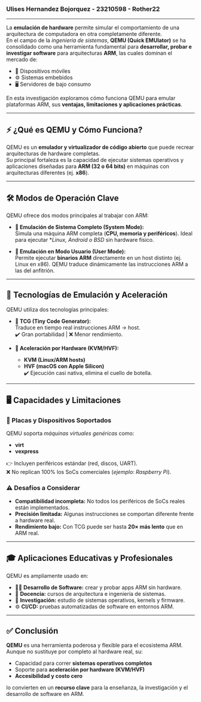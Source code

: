 ### Ulises Hernandez Bojorquez - 23210598 - Rother22
---
La **emulación de hardware** permite simular el comportamiento de una arquitectura de computadora en otra completamente diferente.  
En el campo de la *ingeniería de sistemas*, **QEMU (Quick EMUlator)** se ha consolidado como una herramienta fundamental para **desarrollar, probar e investigar software** para arquitecturas **ARM**, las cuales dominan el mercado de:

- 📱 Dispositivos móviles  
- ⚙️ Sistemas embebidos  
- 🖥️ Servidores de bajo consumo  

En esta investigación exploramos cómo funciona QEMU para emular plataformas ARM, sus **ventajas, limitaciones y aplicaciones prácticas**.

---

## ⚡ ¿Qué es QEMU y Cómo Funciona?
QEMU es un **emulador y virtualizador de código abierto** que puede recrear arquitecturas de hardware completas.  
Su principal fortaleza es la capacidad de ejecutar sistemas operativos y aplicaciones diseñadas para **ARM (32 o 64 bits)** en máquinas con arquitecturas diferentes (ej. **x86**).

---

## 🛠️ Modos de Operación Clave
QEMU ofrece dos modos principales al trabajar con ARM:

- **🔹 Emulación de Sistema Completo (System Mode):**  
  Simula una máquina ARM completa (**CPU, memoria y periféricos**). Ideal para ejecutar **Linux, Android o *BSD** sin hardware físico.

- **🔹 Emulación en Modo Usuario (User Mode):**  
  Permite ejecutar **binarios ARM** directamente en un host distinto (ej. Linux en x86). QEMU traduce dinámicamente las instrucciones ARM a las del anfitrión.

---

## 🚀 Tecnologías de Emulación y Aceleración
QEMU utiliza dos tecnologías principales:

- **🔹 TCG (Tiny Code Generator):**  
  Traduce en tiempo real instrucciones ARM → host.  
  ✔️ Gran portabilidad | ❌ Menor rendimiento.

- **🔹 Aceleración por Hardware (KVM/HVF):**  
  - **KVM (Linux/ARM hosts)**  
  - **HVF (macOS con Apple Silicon)**  
  ✔️ Ejecución casi nativa, elimina el cuello de botella.

---

## 🖥️ Capacidades y Limitaciones

### 📌 Placas y Dispositivos Soportados
QEMU soporta *máquinas virtuales genéricas* como:  

- **virt**  
- **vexpress**  

👉 Incluyen periféricos estándar (red, discos, UART).  
❌ No replican 100% los SoCs comerciales (*ejemplo: Raspberry Pi*).

### ⚠️ Desafíos a Considerar
- **Compatibilidad incompleta:** No todos los periféricos de SoCs reales están implementados.  
- **Precisión limitada:** Algunas instrucciones se comportan diferente frente a hardware real.  
- **Rendimiento bajo:** Con TCG puede ser hasta **20× más lento** que en ARM real.

---

## 🎓 Aplicaciones Educativas y Profesionales
QEMU es ampliamente usado en:

- 👨‍💻 **Desarrollo de Software:** crear y probar apps ARM sin hardware.  
- 🏫 **Docencia:** cursos de arquitectura e ingeniería de sistemas.  
- 🔬 **Investigación:** estudio de sistemas operativos, kernels y firmware.  
- ⚙️ **CI/CD:** pruebas automatizadas de software en entornos ARM.  

---

## ✅ Conclusión
**QEMU** es una herramienta poderosa y flexible para el ecosistema ARM.  
Aunque no sustituye por completo al hardware real, su:

- Capacidad para correr **sistemas operativos completos**  
- Soporte para **aceleración por hardware (KVM/HVF)**  
- **Accesibilidad y costo cero**  

lo convierten en un **recurso clave** para la enseñanza, la investigación y el desarrollo de software en ARM.  
